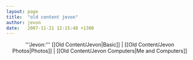 ```yaml
---
layout: page
title:  "old content jevon"
author: jevon
date:   2007-11-21 12:15:48 +1300
---
```


<div align="center">'''Jevon:''' [[Old Content/Jevon|Basic]] | [[Old Content/Jevon Photos|Photos]] | [[Old Content/Jevon Computers|Me and Computers]]</div>